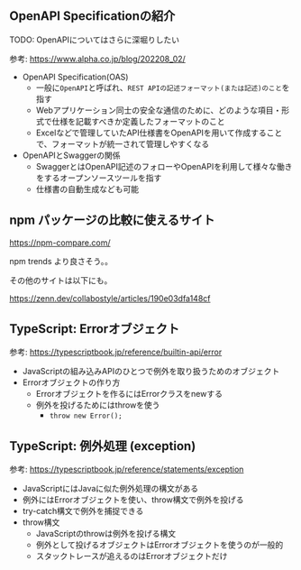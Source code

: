 ## OpenAPI Specificationの紹介

TODO: OpenAPIについてはさらに深堀りしたい

参考: https://www.alpha.co.jp/blog/202208_02/

- OpenAPI Specification(OAS)
    - 一般に`OpenAPI`と呼ばれ、`REST APIの記述フォーマット(または記述)のこと`を指す
    - Webアプリケーション同士の安全な通信のために、どのような項目・形式で仕様を記載すべきか定義したフォーマットのこと
    - Excelなどで管理していたAPI仕様書をOpenAPIを用いて作成することで、フォーマットが統一されて管理しやすくなる
- OpenAPIとSwaggerの関係
    - SwaggerとはOpenAPI記述のフォローやOpenAPIを利用して様々な働きをするオープンソースツールを指す
    - 仕様書の自動生成なども可能

## npm パッケージの比較に使えるサイト

https://npm-compare.com/

npm trends より良さそう。。

その他のサイトは以下にも。

https://zenn.dev/collabostyle/articles/190e03dfa148cf

## TypeScript: Errorオブジェクト

参考: https://typescriptbook.jp/reference/builtin-api/error

- JavaScriptの組み込みAPIのひとつで例外を取り扱うためのオブジェクト
- Errorオブジェクトの作り方
    - Errorオブジェクトを作るにはErrorクラスをnewする
    - 例外を投げるためにはthrowを使う
        - `throw new Error();`

## TypeScript: 例外処理 (exception)

参考: https://typescriptbook.jp/reference/statements/exception

- JavaScriptにはJavaに似た例外処理の構文がある
- 例外にはErrorオブジェクトを使い、throw構文で例外を投げる
- try-catch構文で例外を捕捉できる
- throw構文
    - JavaScriptのthrowは例外を投げる構文
    - 例外として投げるオブジェクトはErrorオブジェクトを使うのが一般的
    - スタックトレースが追えるのはErrorオブジェクトだけ